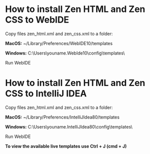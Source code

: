 # How to install Zen HTML and Zen CSS to WebIDE #

Copy files zen\_html.xml and zen\_css.xml to a folder:

**MacOS:** ~/Library/Preferences/WebIDE10/templates

**Windows:** C:\Users\youname\.WebIde10\config\templates\

Run WebIDE

# How to install Zen HTML and Zen CSS to IntelliJ IDEA #

Copy files zen\_html.xml and zen\_css.xml to a folder:

**MacOS:** ~/Library/Preferences/IntelliJIdea80/templates

**Windows:** C:\Users\youname\.IntelliJIdea80\config\templates\

Run WebIDE


**To view the available live templates use Ctrl + J (cmd + J)**